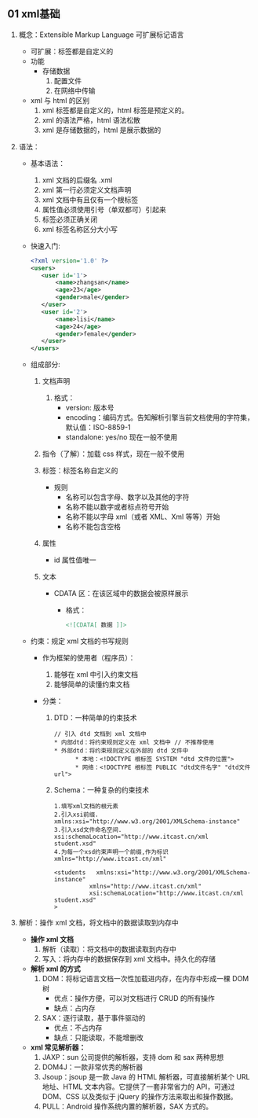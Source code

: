 ## 01 xml基础

1. 概念：Extensible Markup Language 可扩展标记语言

   - 可扩展：标签都是自定义的  <user> <student>
   - 功能
     - 存储数据
       1. 配置文件
       2. 在网络中传输
   - xml 与 html 的区别
     1. xml 标签都是自定义的，html 标签是预定义的。
     2. xml 的语法严格，html 语法松散
     3. xml 是存储数据的，html 是展示数据的

2. 语法：

   - 基本语法：

     1. xml 文档的后缀名 .xml
     2. xml 第一行必须定义文档声明
     3. xml 文档中有且仅有一个根标签
     4. 属性值必须使用引号（单双都可）引起来
     5. 标签必须正确关闭
     6. xml 标签名称区分大小写

     

   - 快速入门:

     ```xml
     <?xml version='1.0' ?>
     <users>
     	<user id='1'>
     		<name>zhangsan</name>
     		<age>23</age>
     		<gender>male</gender>
     	</user>
     	<user id='2'>
     		<name>lisi</name>
     		<age>24</age>
     		<gender>female</gender>
     	</user>
     </users>
     ```

     

   - 组成部分:

     1. 文档声明

        1. 格式：<?xml 属性列表 ?>
           - version: 版本号
           - encoding：编码方式。告知解析引擎当前文档使用的字符集，默认值：ISO-8859-1
           - standalone: yes/no 现在一般不使用

     2. 指令（了解）：加载 css 样式，现在一般不使用

     3. 标签：标签名称自定义的

        - 规则
          - 名称可以包含字母、数字以及其他的字符
          - 名称不能以数字或者标点符号开始
          - 名称不能以字母 xml（或者 XML、Xml 等等）开始
          - 名称不能包含空格

     4. 属性

        - id 属性值唯一

     5. 文本

        - CDATA 区：在该区域中的数据会被原样展示

          - 格式：

            ```xml
            <![CDATA[ 数据 ]]>
            ```

   - 约束：规定 xml 文档的书写规则

     - 作为框架的使用者（程序员）：

       1. 能够在 xml 中引入约束文档
       2. 能够简单的读懂约束文档

     - 分类：

       1. DTD：一种简单的约束技术

          ```
          // 引入 dtd 文档到 xml 文档中
          * 内部dtd：将约束规则定义在 xml 文档中 // 不推荐使用
          * 外部dtd：将约束规则定义在外部的 dtd 文件中
          		* 本地：<!DOCTYPE 根标签 SYSTEM "dtd 文件的位置">
          		* 网络：<!DOCTYPE 根标签 PUBLIC "dtd文件名字" "dtd文件url">
          ```

          

       2. Schema：一种复杂的约束技术

          ```
          1.填写xml文档的根元素
          2.引入xsi前缀.  xmlns:xsi="http://www.w3.org/2001/XMLSchema-instance"
          3.引入xsd文件命名空间.  xsi:schemaLocation="http://www.itcast.cn/xml  student.xsd"
          4.为每一个xsd约束声明一个前缀,作为标识  xmlns="http://www.itcast.cn/xml" 
          
          <students   xmlns:xsi="http://www.w3.org/2001/XMLSchema-instance"
          			xmlns="http://www.itcast.cn/xml"
          			xsi:schemaLocation="http://www.itcast.cn/xml  student.xsd"
          >
          ```

3. 解析：操作 xml 文档，将文档中的数据读取到内存中

   - **操作 xml 文档**
     1. 解析（读取）：将文档中的数据读取到内存中
     2. 写入：将内存中的数据保存到 xml 文档中。持久化的存储
   - **解析 xml 的方式**
     1. DOM：将标记语言文档一次性加载进内存，在内存中形成一棵 DOM 树
        - 优点：操作方便，可以对文档进行 CRUD 的所有操作
        - 缺点：占内存
     2. SAX：逐行读取，基于事件驱动的
        - 优点：不占内存
        - 缺点：只能读取，不能增删改
   - **xml 常见解析器：**
     1. JAXP：sun 公司提供的解析器，支持 dom 和 sax 两种思想
     2. DOM4J：一款非常优秀的解析器
     3. Jsoup：jsoup 是一款 Java 的 HTML 解析器，可直接解析某个 URL 地址、HTML 文本内容。它提供了一套非常省力的 API，可通过 DOM、CSS 以及类似于 jQuery 的操作方法来取出和操作数据。
     4. PULL：Android 操作系统内置的解析器，SAX 方式的。

















